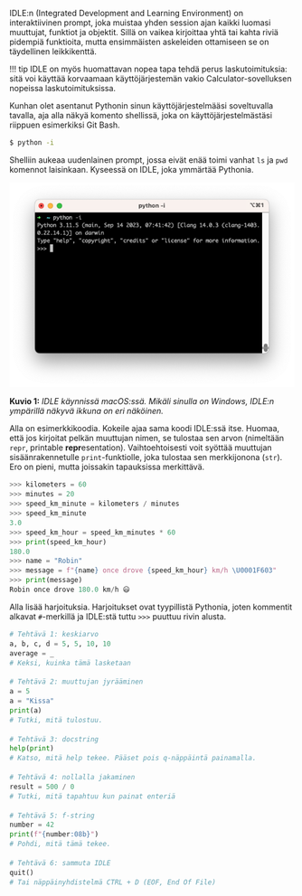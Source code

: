 IDLE:n (Integrated Development and Learning Environment) on interaktiivinen prompt, joka muistaa yhden session ajan kaikki luomasi muuttujat, funktiot ja objektit. Sillä on vaikea kirjoittaa yhtä tai kahta riviä pidempiä funktioita, mutta ensimmäisten askeleiden ottamiseen se on täydellinen leikkikenttä. 

!!! tip
    IDLE on myös huomattavan nopea tapa tehdä perus laskutoimituksia: sitä voi käyttää korvaamaan käyttöjärjestemän vakio Calculator-sovelluksen nopeissa laskutoimituksissa.

Kunhan olet asentanut Pythonin sinun käyttöjärjestelmääsi soveltuvalla tavalla, aja alla näkyä komento shellissä, joka on käyttöjärjestelmästäsi riippuen esimerkiksi Git Bash.

```bash
$ python -i
```

Shelliin aukeaa uudenlainen prompt, jossa eivät enää toimi vanhat `ls` ja `pwd` komennot laisinkaan. Kyseessä on IDLE, joka ymmärtää Pythonia.

![IDLE-3-11-zsh](../images/IDLE-3-11-zsh.png)

**Kuvio 1:** *IDLE käynnissä macOS:ssä. Mikäli sinulla on Windows, IDLE:n ympärillä näkyvä ikkuna on eri näköinen.*

Alla on esimerkkikoodia. Kokeile ajaa sama koodi IDLE:ssä itse. Huomaa, että jos kirjoitat pelkän muuttujan nimen, se tulostaa sen arvon (nimeltään `repr`, printable **repr**esentation). Vaihtoehtoisesti voit syöttää muuttujan sisäänrakennetulle `print`-funktiolle, joka tulostaa sen merkkijonona (`str`). Ero on pieni, mutta joissakin tapauksissa merkittävä.

```python
>>> kilometers = 60
>>> minutes = 20
>>> speed_km_minute = kilometers / minutes
>>> speed_km_minute
3.0
>>> speed_km_hour = speed_km_minutes * 60
>>> print(speed_km_hour)
180.0
>>> name = "Robin"
>>> message = f"{name} once drove {speed_km_hour} km/h \U0001F603"
>>> print(message)
Robin once drove 180.0 km/h 😃
```

Alla lisää harjoituksia. Harjoitukset ovat tyypillistä Pythonia, joten kommentit alkavat `#`-merkillä ja IDLE:stä tuttu `>>>` puuttuu rivin alusta.

```python
# Tehtävä 1: keskiarvo
a, b, c, d = 5, 5, 10, 10
average = _  
# Keksi, kuinka tämä lasketaan

# Tehtävä 2: muuttujan jyrääminen
a = 5
a = "Kissa"
print(a)
# Tutki, mitä tulostuu.

# Tehtävä 3: docstring
help(print)
# Katso, mitä help tekee. Pääset pois q-näppäintä painamalla.

# Tehtävä 4: nollalla jakaminen
result = 500 / 0   
# Tutki, mitä tapahtuu kun painat enteriä

# Tehtävä 5: f-string 
number = 42
print(f"{number:08b}")
# Pohdi, mitä tämä tekee.

# Tehtävä 6: sammuta IDLE
quit()   
# Tai näppäinyhdistelmä CTRL + D (EOF, End Of File)
```


